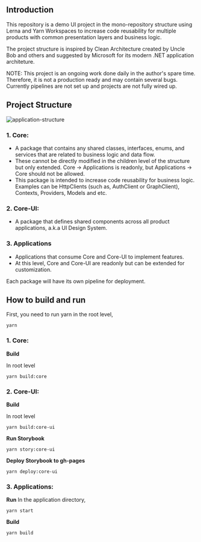 ## Introduction
This repository is a demo UI project in the mono-repository structure using Lerna and Yarn Workspaces to increase code reusability for multiple products with common presentation layers and business logic.

The project structure is inspired by Clean Architecture created by Uncle Bob and others and suggested by Microsoft for its modern .NET application architeture.

NOTE: This project is an ongoing work done daily in the author's spare time. Therefore, it is not a production ready and may contain several bugs. Currently pipelines are not set up and projects are not fully wired up. 

## Project Structure
![application-structure](https://user-images.githubusercontent.com/19801457/76269864-ac3c7780-6249-11ea-84eb-f39cda83ed8b.png)

### 1. Core:
- A package that contains any shared classes, interfaces, enums, and services that are related to business logic and data flow.
- These cannot be directly modified in the children level of the structure but only extended. Core -> Applications is readonly, but Applications -> Core should not be allowed.
- This package is intended to increase code reusability for business logic. Examples can be HttpClients (such as, AuthClient or GraphClient), Contexts, Providers, Models and etc.

### 2. Core-UI:
- A package that defines shared components across all product applications, a.k.a UI Design System.

### 3. Applications
- Applications that consume Core and Core-UI to implement features.
- At this level, Core and Core-UI are readonly but can be extended for customization.

Each package will have its own pipeline for deployment.

## How to build and run
First, you need to run yarn in the root level,
```
yarn
```

### 1. Core:
**Build**

In root level
```
yarn build:core
```
### 2. Core-UI:
**Build**

In root level
```
yarn build:core-ui
```
**Run Storybook**
```
yarn story:core-ui 
```
**Deploy Storybook to gh-pages**
```
yarn deploy:core-ui
```
### 3. Applications:

**Run**
In the application directory,
```
yarn start
```

**Build**
```
yarn build
```
